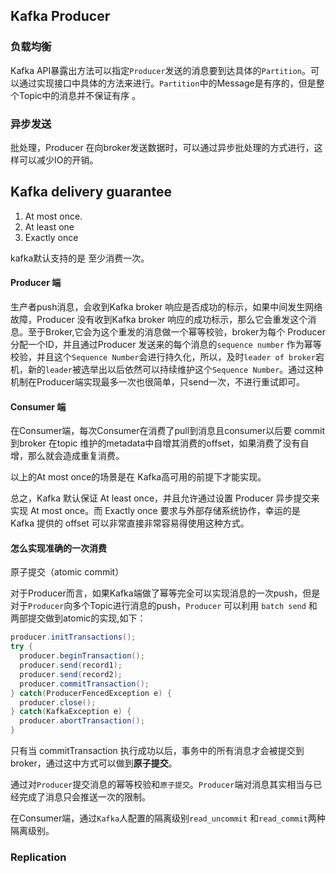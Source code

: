 

##  Kafka Producer

### 负载均衡

Kafka API暴露出方法可以指定`Producer`发送的消息要到达具体的`Partition`。可以通过实现接口中具体的方法来进行。`Partition`中的Message是有序的，但是整个Topic中的消息并不保证有序 。

### 异步发送

批处理，Producer 在向broker发送数据时，可以通过异步批处理的方式进行，这样可以减少IO的开销。

## Kafka delivery guarantee

1. At most once.
2. At least one 
3. Exactly once 

kafka默认支持的是 至少消费一次。

#### Producer 端

生产者push消息，会收到Kafka broker 响应是否成功的标示，如果中间发生网络故障，Producer 没有收到Kafka broker 响应的成功标示，那么它会重发这个消息。至于Broker,它会为这个重发的消息做一个幂等校验，broker为每个 Producer分配一个ID，并且通过Producer 发送来的每个消息的`sequence number` 作为幂等校验，并且这个`Sequence Number`会进行持久化，所以，及时`leader of broker`宕机，新的`leader`被选举出以后依然可以持续维护这个`Sequence Number`。通过这种机制在Producer端实现最多一次也很简单，只send一次，不进行重试即可。



#### Consumer 端

在Consumer端，每次Consumer在消费了pull到消息且consumer以后要 commit 到broker 在topic 维护的metadata中自增其消费的offset，如果消费了没有自增，那么就会造成重复消费。

以上的At most once的场景是在 Kafka高可用的前提下才能实现。

总之，Kafka 默认保证 At least once，并且允许通过设置 Producer 异步提交来实现 At most once。而 Exactly once 要求与外部存储系统协作，幸运的是 Kafka 提供的 offset 可以非常直接非常容易得使用这种方式。

#### 怎么实现准确的一次消费

原子提交（atomic commit）

对于Producer而言，如果Kafka端做了幂等完全可以实现消息的一次push，但是对于`Producer`向多个Topic进行消息的push，`Producer` 可以利用 `batch send` 和两部提交做到atomic的实现,如下：

```java
producer.initTransactions();
try {
  producer.beginTransaction();
  producer.send(record1);
  producer.send(record2);
  producer.commitTransaction();
} catch(ProducerFencedException e) {
  producer.close();
} catch(KafkaException e) {
  producer.abortTransaction();
}
```

只有当 commitTransaction 执行成功以后，事务中的所有消息才会被提交到broker，通过这中方式可以做到**原子提交**。

通过对`Producer`提交消息的幂等校验和`原子提交`。`Producer`端对消息其实相当与已经完成了消息只会推送一次的限制。

在Consumer端，通过`Kafka`人配置的隔离级别`read_uncommit` 和`read_commit`两种隔离级别。



### Replication


